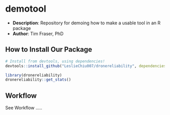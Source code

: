 # demotool
- **Description**: Repository for demoing how to make a usable tool in an R package
- **Author**: Tim Fraser, PhD

## How to Install Our Package

```r
# Install from devtools, using dependencies!
devtools::install_github("LeslieChiu007/dronereliability", dependencies = TRUE)

library(dronereliability)
dronereliability::get_stats()
```

## Workflow

See Workflow .....